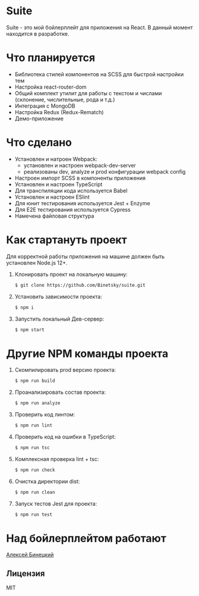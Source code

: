 # Suite

Suite - это мой бойлерплейт для приложения на React. В данный момент находится в разработке.


# Что планируется

  - Библиотека стилей компонентов на SCSS для быстрой настройки тем
  - Настройка react-router-dom
  - Общий комплект утилит для работы с текстом и числами (склонение, числительные, рода и т.д.)
  - Интеграция с MongoDB
  - Настройка Redux (Redux-Rematch)
  - Демо-приложение

# Что сделано

  - Установлен и натроен Webpack:
    * установлен и настроен webpack-dev-server
    * реализованы dev, analyze и prod конфигурации webpack config
  - Настроен импорт SCSS в компоненты приложения
  - Установлен и настроен TypeScript
  - Для транспиляции кода используется Babel
  - Установлен и настроен ESlint
  - Для юнит тестирования используется Jest + Enzyme
  - Для E2E тестирования используется Cypress
  - Намечена файловая структура


# Как стартануть проект

Для корректной работы приложения на машине должен быть установлен Node.js 12+.

1. Клонировать проект на локальную машину:
    ```sh
    $ git clone https://github.com/Binetsky/suite.git
    ```
2. Установить зависимости проекта:
    ```sh
    $ npm i
    ```
3. Запустить локальный Дев-сервер:
    ```sh
    $ npm start
    ```


# Другие NPM команды проекта

1. Скомпилировать prod версию проекта:
    ```sh
    $ npm run build
    ```
2. Проанализировать состав проекта:
    ```sh
    $ npm run analyze
    ```
3. Проверить код линтом:
    ```sh
    $ npm run lint
    ```
4. Проверить код на ошибки в TypeScript:
    ```sh
    $ npm run tsc
    ```
5. Комплексная проверка lint + tsc:
    ```sh
    $ npm run check
    ```
6. Очистка директории dist:
    ```sh
    $ npm run clean
    ```
1. Запуск тестов Jest для проекта:
    ```sh
    $ npm run test
    ```


# Над бойлерплейтом работают
[Алексей Бинецкий](https://github.com/Binetsky)


Лицензия
----

MIT


[//]: # (Оставь надежду всяк сюда приходящий)

